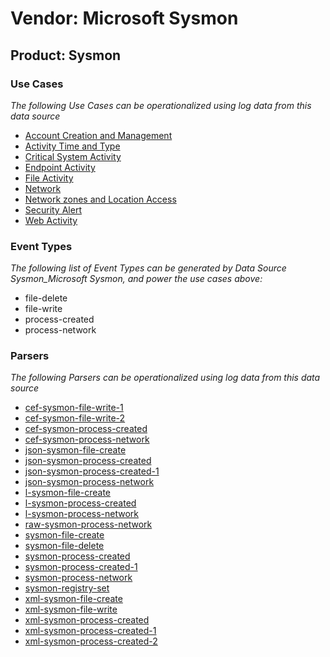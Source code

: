 Vendor: Microsoft Sysmon
========================
Product: Sysmon
---------------

### Use Cases

_The following Use Cases can be operationalized using log data from this data source_

* [Account Creation and Management](../UseCases/usecase_account_creation_and_management.md)
* [Activity Time  and Type](../UseCases/usecase_activity_time__and_type.md)
* [Critical System Activity](../UseCases/usecase_critical_system_activity.md)
* [Endpoint Activity](../UseCases/usecase_endpoint_activity.md)
* [File Activity](../UseCases/usecase_file_activity.md)
* [Network](../UseCases/usecase_network.md)
* [Network zones and Location Access](../UseCases/usecase_network_zones_and_location_access.md)
* [Security Alert](../UseCases/usecase_security_alert.md)
* [Web Activity](../UseCases/usecase_web_activity.md)


### Event Types

_The following list of Event Types can be generated by Data Source Sysmon_Microsoft Sysmon, and power the use cases above:_

- file-delete
- file-write
- process-created
- process-network


### Parsers

_The following Parsers can be operationalized using log data from this data source_

* [cef-sysmon-file-write-1](../Parsers/parserContent_cef-sysmon-file-write-1.md)
* [cef-sysmon-file-write-2](../Parsers/parserContent_cef-sysmon-file-write-2.md)
* [cef-sysmon-process-created](../Parsers/parserContent_cef-sysmon-process-created.md)
* [cef-sysmon-process-network](../Parsers/parserContent_cef-sysmon-process-network.md)
* [json-sysmon-file-create](../Parsers/parserContent_json-sysmon-file-create.md)
* [json-sysmon-process-created](../Parsers/parserContent_json-sysmon-process-created.md)
* [json-sysmon-process-created-1](../Parsers/parserContent_json-sysmon-process-created-1.md)
* [json-sysmon-process-network](../Parsers/parserContent_json-sysmon-process-network.md)
* [l-sysmon-file-create](../Parsers/parserContent_l-sysmon-file-create.md)
* [l-sysmon-process-created](../Parsers/parserContent_l-sysmon-process-created.md)
* [l-sysmon-process-network](../Parsers/parserContent_l-sysmon-process-network.md)
* [raw-sysmon-process-network](../Parsers/parserContent_raw-sysmon-process-network.md)
* [sysmon-file-create](../Parsers/parserContent_sysmon-file-create.md)
* [sysmon-file-delete](../Parsers/parserContent_sysmon-file-delete.md)
* [sysmon-process-created](../Parsers/parserContent_sysmon-process-created.md)
* [sysmon-process-created-1](../Parsers/parserContent_sysmon-process-created-1.md)
* [sysmon-process-network](../Parsers/parserContent_sysmon-process-network.md)
* [sysmon-registry-set](../Parsers/parserContent_sysmon-registry-set.md)
* [xml-sysmon-file-create](../Parsers/parserContent_xml-sysmon-file-create.md)
* [xml-sysmon-file-write](../Parsers/parserContent_xml-sysmon-file-write.md)
* [xml-sysmon-process-created](../Parsers/parserContent_xml-sysmon-process-created.md)
* [xml-sysmon-process-created-1](../Parsers/parserContent_xml-sysmon-process-created-1.md)
* [xml-sysmon-process-created-2](../Parsers/parserContent_xml-sysmon-process-created-2.md)

